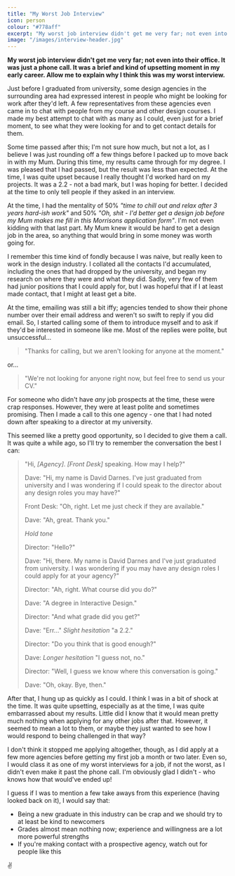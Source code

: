 ```yaml
---
title: "My Worst Job Interview"
icon: person
colour: "#778aff"
excerpt: "My worst job interview didn't get me very far; not even into their office. It was just a phone call. It was a brief and kind of upsetting moment in my early career. Allow me to explain why I think this was my worst interview."
image: "/images/interview-header.jpg"
---
```


**My worst job interview didn't get me very far; not even into their office. It was just a phone call. It was a brief and kind of upsetting moment in my early career. Allow me to explain why I think this was my worst interview.**

Just before I graduated from university, some design agencies in the surrounding area had expressed interest in people who might be looking for work after they'd left. A few representatives from these agencies even came in to chat with people from my course and other design courses. I made my best attempt to chat with as many as I could, even just for a brief moment, to see what they were looking for and to get contact details for them.

Some time passed after this; I'm not sure how much, but not a lot, as I believe I was just rounding off a few things before I packed up to move back in with my Mum. During this time, my results came through for my degree. I was pleased that I had passed, but the result was less than expected. At the time, I was quite upset because I really thought I'd worked hard on my projects. It was a 2.2 - not a bad mark, but I was hoping for better. I decided at the time to only tell people if they asked in an interview.

At the time, I had the mentality of 50% _"time to chill out and relax after 3 years hard-ish work"_ and 50% _"Oh, shit - I'd better get a design job before my Mum makes me fill in this Morrisons application form"_. I'm not even kidding with that last part. My Mum knew it would be hard to get a design job in the area, so anything that would bring in some money was worth going for.

I remember this time kind of fondly because I was naive, but really keen to work in the design industry. I collated all the contacts I'd accumulated, including the ones that had dropped by the university, and began my research on where they were and what they did. Sadly, very few of them had junior positions that I could apply for, but I was hopeful that if I at least made contact, that I might at least get a bite.

At the time, emailing was still a bit iffy; agencies tended to show their phone number over their email address and weren't so swift to reply if you did email. So, I started calling some of them to introduce myself and to ask if they'd be interested in someone like me. Most of the replies were polite, but unsuccessful…

> "Thanks for calling, but we aren't looking for anyone at the moment."

or…

> "We're not looking for anyone right now, but feel free to send us your CV." 

For someone who didn't have _any_ job prospects at the time, these were crap responses. However, they were at least polite and sometimes promising. Then I made a call to this one agency - one that I had noted down after speaking to a director at my university. 

This seemed like a pretty good opportunity, so I decided to give them a call. It was quite a while ago, so I'll try to remember the conversation the best I can:

> "Hi, _[Agency]_. _[Front Desk]_ speaking. How may I help?"
>
> Dave: "Hi, my name is David Darnes. I've just graduated from university and I was wondering if I could speak to the director about any design roles you may have?"
>
> Front Desk: "Oh, right. Let me just check if they are available."
>
> Dave: "Ah, great. Thank you."
>
> _*Hold tone*_
>
> Director: "Hello?"
>
> Dave: "Hi, there. My name is David Darnes and I've just graduated from university. I was wondering if you may have any design roles I could apply for at your agency?"
>
> Director: "Ah, right. What course did you do?"
>
> Dave: "A degree in Interactive Design."
>
> Director: "And what grade did you get?"
>
> Dave: "Err..." _*Slight hesitation*_ "a 2.2."
>
> Director: "Do you think that is good enough?"
>
> Dave: _*Longer hesitation*_ "I guess not, no."
>
> Director: "Well, I guess we know where this conversation is going."
>
> Dave: "Oh, okay. Bye, then."

After that, I hung up as quickly as I could. I think I was in a bit of shock at the time. It was quite upsetting, especially as at the time, I was quite embarrassed about my results. Little did I know that it would mean pretty much nothing when applying for any other jobs after that. However, it seemed to mean a lot to them, or maybe they just wanted to see how I would respond to being challenged in that way?

I don't think it stopped me applying altogether, though, as I did apply at a few more agencies before getting my first job a month or two later. Even so, I would class it as one of my worst interviews for a job, if not the worst, as I didn't even make it past the phone call. I'm obviously glad I didn't - who knows how that would've ended up!

I guess if I was to mention a few take aways from this experience (having looked back on it), I would say that:

- Being a new graduate in this industry can be crap and we should try to at least be kind to newcomers
- Grades almost mean nothing now; experience and willingness are a lot more powerful strengths
- If you're making contact with a prospective agency, watch out for people like this

✌️
